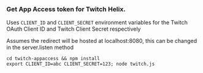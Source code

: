 ### Get App Access token for Twitch Helix.

Uses `CLIENT_ID` and `CLIENT_SECRET` environment variables for the Twitch OAuth Client ID and Twitch Client Secret respectively

Assumes the redirect will be hosted at localhost:8080, this can be changed in the server.listen method
  
```
cd twitch-appaccess && npm install
export CLIENT_ID=abc CLIENT_SECRET=123; node twitch.js
```

